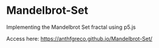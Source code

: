 ﻿# Mandelbrot-Set

Implementing the Mandelbrot Set fractal using p5.js

Access here: https://anthfgreco.github.io/Mandelbrot-Set/
